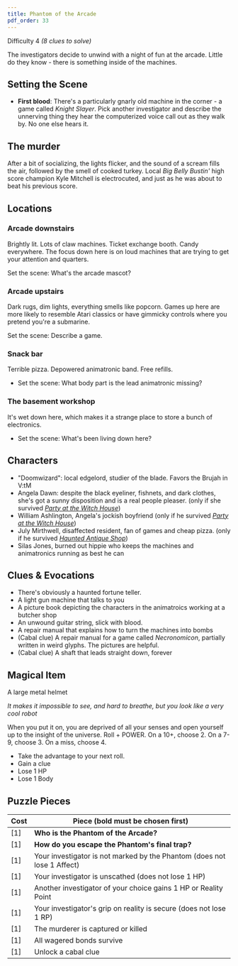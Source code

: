 ```yaml
---
title: Phantom of the Arcade
pdf_order: 33
---
```


Difficulty 4
_(8 clues to solve)_

The investigators decide to unwind with a night of fun at the arcade. Little do they know - there is something inside of the machines.

## Setting the Scene

- **First blood**: There's a particularly gnarly old machine in the corner - a game called _Knight Slayer_. Pick another investigator and describe the unnerving thing they hear the computerized voice call out as they walk by. No one else hears it.

## The murder

After a bit of socializing, the lights flicker, and the sound of a scream fills the air, followed by the smell of cooked turkey. Local _Big Belly Bustin'_ high score champion Kyle Mitchell is electrocuted, and just as he was about to beat his previous score.

## Locations

### Arcade downstairs

Brightly lit. Lots of claw machines. Ticket exchange booth. Candy everywhere. The focus down here is on loud machines that are trying to get your attention and quarters.

Set the scene: What's the arcade mascot?

### Arcade upstairs

Dark rugs, dim lights, everything smells like popcorn. Games up here are more likely to resemble Atari classics or have gimmicky controls where you pretend you're a submarine.

Set the scene: Describe a game.

### Snack bar

Terrible pizza. Depowered animatronic band. Free refills.

- Set the scene: What body part is the lead animatronic missing?

### The basement workshop

It's wet down here, which makes it a strange place to store a bunch of electronics.

- Set the scene: What's been living down here?

## Characters

- "Doomwizard": local edgelord, studier of the blade. Favors the Brujah in V:tM
- Angela Dawn: despite the black eyeliner, fishnets, and dark clothes, she's got a sunny disposition and is a real people pleaser. (only if she survived _[Party at the Witch House](/adventures/party-at-the-witch-house)_)
- William Ashlington, Angela's jockish boyfriend (only if he survived _[Party at the Witch House](/adventures/party-at-the-witch-house)_)
- July Mirthwell, disaffected resident, fan of games and cheap pizza. (only if he survived _[Haunted Antique Shop](/adventures/haunted-antique-shop)_)
- Silas Jones, burned out hippie who keeps the machines and animatronics running as best he can

## Clues & Evocations

- There's obviously a haunted fortune teller.
- A light gun machine that talks to you
- A picture book depicting the characters in the animatroics working at a butcher shop
- An unwound guitar string, slick with blood.
- A repair manual that explains how to turn the machines into bombs
- (Cabal clue) A repair manual for a game called _Necronomicon_, partially written in weird glyphs. The pictures are helpful.
- (Cabal clue) A shaft that leads straight down, forever

## Magical Item

A large metal helmet

_It makes it impossible to see, and hard to breathe, but you look like a very cool robot_

When you put it on, you are deprived of all your senses and open yourself up to the insight of the universe. Roll + POWER. On a 10+, choose 2. On a 7-9, choose 3. On a miss, choose 4.

- Take the advantage to your next roll.
- Gain a clue
- Lose 1 HP
- Lose 1 Body

## Puzzle Pieces

| Cost | Piece (bold must be chosen first)                                       |
| ---- | ----------------------------------------------------------------------- |
| [1]  | **Who is the Phantom of the Arcade?**                                   |
| [1]  | **How do you escape the Phantom's final trap?**                         |
| [1]  | Your investigator is not marked by the Phantom (does not lose 1 Affect) |
| [1]  | Your investigator is unscathed (does not lose 1 HP)                     |
| [1]  | Another investigator of your choice gains 1 HP or Reality Point         |
| [1]  | Your investigator's grip on reality is secure (does not lose 1 RP)      |
| [1]  | The murderer is captured or killed                                      |
| [1]  | All wagered bonds survive                                               |
| [1]  | Unlock a cabal clue                                                     |
